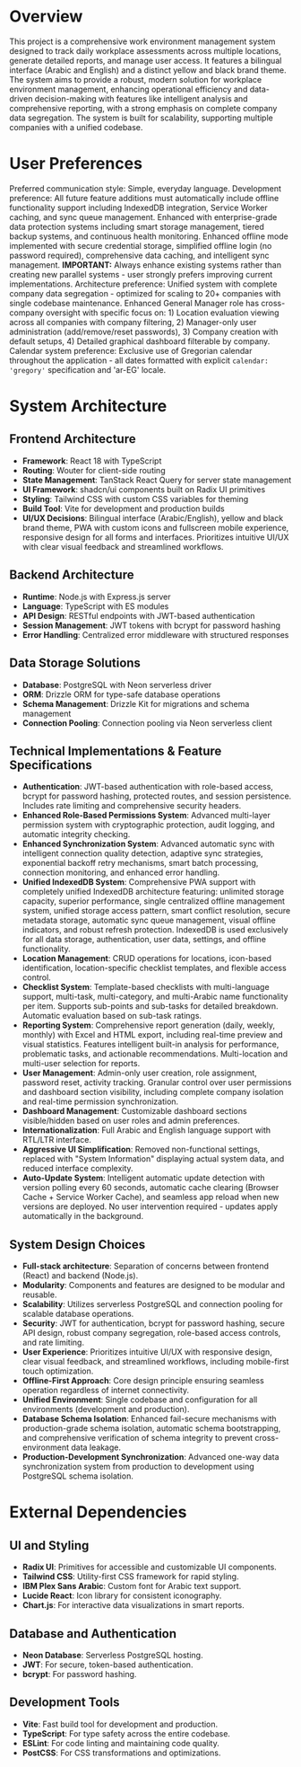 # Overview

This project is a comprehensive work environment management system designed to track daily workplace assessments across multiple locations, generate detailed reports, and manage user access. It features a bilingual interface (Arabic and English) and a distinct yellow and black brand theme. The system aims to provide a robust, modern solution for workplace environment management, enhancing operational efficiency and data-driven decision-making with features like intelligent analysis and comprehensive reporting, with a strong emphasis on complete company data segregation. The system is built for scalability, supporting multiple companies with a unified codebase.

# User Preferences

Preferred communication style: Simple, everyday language.
Development preference: All future feature additions must automatically include offline functionality support including IndexedDB integration, Service Worker caching, and sync queue management. Enhanced with enterprise-grade data protection systems including smart storage management, tiered backup systems, and continuous health monitoring. Enhanced offline mode implemented with secure credential storage, simplified offline login (no password required), comprehensive data caching, and intelligent sync management. **IMPORTANT:** Always enhance existing systems rather than creating new parallel systems - user strongly prefers improving current implementations.
Architecture preference: Unified system with complete company data segregation - optimized for scaling to 20+ companies with single codebase maintenance. Enhanced General Manager role has cross-company oversight with specific focus on: 1) Location evaluation viewing across all companies with company filtering, 2) Manager-only user administration (add/remove/reset passwords), 3) Company creation with default setups, 4) Detailed graphical dashboard filterable by company.
Calendar system preference: Exclusive use of Gregorian calendar throughout the application - all dates formatted with explicit `calendar: 'gregory'` specification and 'ar-EG' locale.

# System Architecture

## Frontend Architecture
- **Framework**: React 18 with TypeScript
- **Routing**: Wouter for client-side routing
- **State Management**: TanStack React Query for server state management
- **UI Framework**: shadcn/ui components built on Radix UI primitives
- **Styling**: Tailwind CSS with custom CSS variables for theming
- **Build Tool**: Vite for development and production builds
- **UI/UX Decisions**: Bilingual interface (Arabic/English), yellow and black brand theme, PWA with custom icons and fullscreen mobile experience, responsive design for all forms and interfaces. Prioritizes intuitive UI/UX with clear visual feedback and streamlined workflows.

## Backend Architecture
- **Runtime**: Node.js with Express.js server
- **Language**: TypeScript with ES modules
- **API Design**: RESTful endpoints with JWT-based authentication
- **Session Management**: JWT tokens with bcrypt for password hashing
- **Error Handling**: Centralized error middleware with structured responses

## Data Storage Solutions
- **Database**: PostgreSQL with Neon serverless driver
- **ORM**: Drizzle ORM for type-safe database operations
- **Schema Management**: Drizzle Kit for migrations and schema management
- **Connection Pooling**: Connection pooling via Neon serverless client

## Technical Implementations & Feature Specifications
- **Authentication**: JWT-based authentication with role-based access, bcrypt for password hashing, protected routes, and session persistence. Includes rate limiting and comprehensive security headers.
- **Enhanced Role-Based Permissions System**: Advanced multi-layer permission system with cryptographic protection, audit logging, and automatic integrity checking.
- **Enhanced Synchronization System**: Advanced automatic sync with intelligent connection quality detection, adaptive sync strategies, exponential backoff retry mechanisms, smart batch processing, connection monitoring, and enhanced error handling.
- **Unified IndexedDB System**: Comprehensive PWA support with completely unified IndexedDB architecture featuring: unlimited storage capacity, superior performance, single centralized offline management system, unified storage access pattern, smart conflict resolution, secure metadata storage, automatic sync queue management, visual offline indicators, and robust refresh protection. IndexedDB is used exclusively for all data storage, authentication, user data, settings, and offline functionality.
- **Location Management**: CRUD operations for locations, icon-based identification, location-specific checklist templates, and flexible access control.
- **Checklist System**: Template-based checklists with multi-language support, multi-task, multi-category, and multi-Arabic name functionality per item. Supports sub-points and sub-tasks for detailed breakdown. Automatic evaluation based on sub-task ratings.
- **Reporting System**: Comprehensive report generation (daily, weekly, monthly) with Excel and HTML export, including real-time preview and visual statistics. Features intelligent built-in analysis for performance, problematic tasks, and actionable recommendations. Multi-location and multi-user selection for reports.
- **User Management**: Admin-only user creation, role assignment, password reset, activity tracking. Granular control over user permissions and dashboard section visibility, including complete company isolation and real-time permission synchronization.
- **Dashboard Management**: Customizable dashboard sections visible/hidden based on user roles and admin preferences.
- **Internationalization**: Full Arabic and English language support with RTL/LTR interface.
- **Aggressive UI Simplification**: Removed non-functional settings, replaced with "System Information" displaying actual system data, and reduced interface complexity.
- **Auto-Update System**: Intelligent automatic update detection with version polling every 60 seconds, automatic cache clearing (Browser Cache + Service Worker Cache), and seamless app reload when new versions are deployed. No user intervention required - updates apply automatically in the background.

## System Design Choices
- **Full-stack architecture**: Separation of concerns between frontend (React) and backend (Node.js).
- **Modularity**: Components and features are designed to be modular and reusable.
- **Scalability**: Utilizes serverless PostgreSQL and connection pooling for scalable database operations.
- **Security**: JWT for authentication, bcrypt for password hashing, secure API design, robust company segregation, role-based access controls, and rate limiting.
- **User Experience**: Prioritizes intuitive UI/UX with responsive design, clear visual feedback, and streamlined workflows, including mobile-first touch optimization.
- **Offline-First Approach**: Core design principle ensuring seamless operation regardless of internet connectivity.
- **Unified Environment**: Single codebase and configuration for all environments (development and production).
- **Database Schema Isolation**: Enhanced fail-secure mechanisms with production-grade schema isolation, automatic schema bootstrapping, and comprehensive verification of schema integrity to prevent cross-environment data leakage.
- **Production-Development Synchronization**: Advanced one-way data synchronization system from production to development using PostgreSQL schema isolation.

# External Dependencies

## UI and Styling
- **Radix UI**: Primitives for accessible and customizable UI components.
- **Tailwind CSS**: Utility-first CSS framework for rapid styling.
- **IBM Plex Sans Arabic**: Custom font for Arabic text support.
- **Lucide React**: Icon library for consistent iconography.
- **Chart.js**: For interactive data visualizations in smart reports.

## Database and Authentication
- **Neon Database**: Serverless PostgreSQL hosting.
- **JWT**: For secure, token-based authentication.
- **bcrypt**: For password hashing.

## Development Tools
- **Vite**: Fast build tool for development and production.
- **TypeScript**: For type safety across the entire codebase.
- **ESLint**: For code linting and maintaining code quality.
- **PostCSS**: For CSS transformations and optimizations.